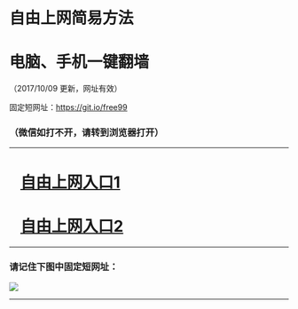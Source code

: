 ﻿# 自由上网简易方法

# 电脑、手机一键翻墙

（2017/10/09 更新，网址有效）

固定短网址：https://git.io/free99

### （微信如打不开，请转到浏览器打开）


***





# &nbsp;&nbsp; <a href="http://ft208923112.fwq-tz-1001.info/fwqtz01.html?t=100900111595 " target="_blank">自由上网入口1</a>
# &nbsp;&nbsp; <a href="http://ft1906321797.fwq-tz-1002.info/fwqtz02.html?t=10090017109 " target="_blank">自由上网入口2</a>
***

### 请记住下图中固定短网址：

<img src="https://s3-us-west-2.amazonaws.com/fwq-1001/yjfq-20170905okok.png" /> 


***

